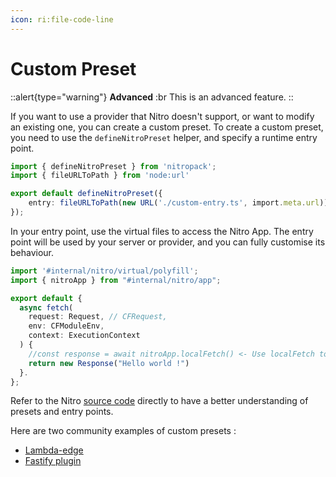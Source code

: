 ```yaml
---
icon: ri:file-code-line
---
```


# Custom Preset

::alert{type="warning"}
**Advanced**
:br
This is an advanced feature.
::

If you want to use a provider that Nitro doesn't support, or want to modify an existing one, you can create a custom preset.
To create a custom preset, you need to use the `defineNitroPreset` helper, and specify a runtime entry point.

```ts [custom-preset.ts]
import { defineNitroPreset } from 'nitropack';
import { fileURLToPath } from 'node:url'

export default defineNitroPreset({
    entry: fileURLToPath(new URL('./custom-entry.ts', import.meta.url))
});
```

In your entry point, use the virtual files to access the Nitro App.
The entry point will be used by your server or provider, and you can fully customise its behaviour.

```ts [custom-entry.ts]
import '#internal/nitro/virtual/polyfill';
import { nitroApp } from "#internal/nitro/app";

export default {
  async fetch(
    request: Request, // CFRequest,
    env: CFModuleEnv,
    context: ExecutionContext
  ) {
    //const response = await nitroApp.localFetch() <- Use localFetch to access your nitro application.
    return new Response("Hello world !")
  }.
};
```

Refer to the Nitro [source code](https://github.com/unjs/nitro/) directly to have a better understanding of presets and entry points.

Here are two community examples of custom presets :

- [Lambda-edge](https://github.com/jdevdevdev/nuxt-sst/blob/lambda-edge@%7B2023-07-03T11:20:03Z%7D/nuxt-app/server/nitro/preset/entry.ts)
- [Fastify plugin](https://github.com/auguwu/fastify-nitro)
